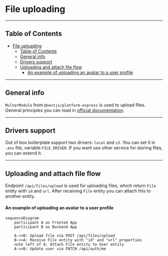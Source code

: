 # File uploading

---

## Table of Contents

- [File uploading](#file-uploading)
  - [Table of Contents](#table-of-contents)
  - [General info](#general-info)
  - [Drivers support](#drivers-support)
  - [Uploading and attach file flow](#uploading-and-attach-file-flow)
    - [An example of uploading an avatar to a user profile](#an-example-of-uploading-an-avatar-to-a-user-profile)

---

## General info

`MulterModule` from `@nestjs/platform-express` is used to upload files. General principles you can read in [official documentation](https://docs.nestjs.com/techniques/file-upload).

---

## Drivers support

Out of box boilerplate support two drivers: `local` and `s3`. You can set it in `.env` file, variable `FILE_DRIVER`. If you want use other service for storing files, you can extend it.

---

## Uploading and attach file flow

Endpoint `/api/files/upload` is used for uploading files, which return `File` entity with `id` and `url`. After receiving `File` entity you can attach this to another entity.

#### An example of uploading an avatar to a user profile

```mermaid
sequenceDiagram
    participant A as Fronted App
    participant B as Backend App

    A->>B: Upload file via POST /api/files/upload
    B->>A: Receive File entity with "id" and "url" properties
    note left of A: Attach File entity to User entity
    A->>B: Update user via PATCH /api/auth/me
```

